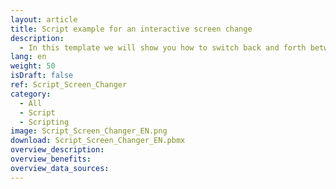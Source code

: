 ```yaml
---
layout: article
title: Script example for an interactive screen change
description: 
  - In this template we will show you how to switch back and forth between several screens with the help of buttons.
lang: en
weight: 50
isDraft: false
ref: Script_Screen_Changer
category:
  - All
  - Script
  - Scripting
image: Script_Screen_Changer_EN.png
download: Script_Screen_Changer_EN.pbmx
overview_description:
overview_benefits:
overview_data_sources:
---
```

